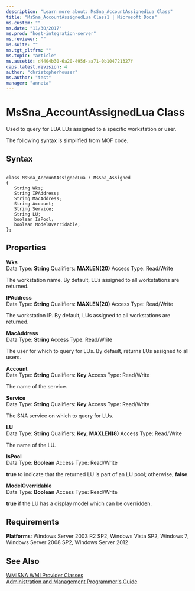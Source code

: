 ```yaml
---
description: "Learn more about: MsSna_AccountAssignedLua Class"
title: "MsSna_AccountAssignedLua Class1 | Microsoft Docs"
ms.custom: ""
ms.date: "11/30/2017"
ms.prod: "host-integration-server"
ms.reviewer: ""
ms.suite: ""
ms.tgt_pltfrm: ""
ms.topic: "article"
ms.assetid: d4404b30-6a20-495d-aa71-0b104721327f
caps.latest.revision: 4
author: "christopherhouser"
ms.author: "test"
manager: "anneta"
---
```

# MsSna_AccountAssignedLua Class
Used to query for LUA LUs assigned to a specific workstation or user.  
  
 The following syntax is simplified from MOF code.  
  
## Syntax  
  
```  
  
class MsSna_AccountAssignedLua : MsSna_Assigned  
{  
   String Wks;  
   String IPAddress;  
   String MacAddress;  
   String Account;  
   String Service;  
   String LU;  
   boolean IsPool;  
   boolean ModelOverridable;  
};  
```  
  
## Properties  
 **Wks**  
 Data Type: **String** Qualifiers: **MAXLEN(20)** Access Type: Read/Write  
  
 The workstation name. By default, LUs assigned to all workstations are returned.  
  
 **IPAddress**  
 Data Type: **String** Qualifiers: **MAXLEN(20)** Access Type: Read/Write  
  
 The workstation IP. By default, LUs assigned to all workstations are returned.  
  
 **MacAddress**  
 Data Type: **String** Access Type: Read/Write  
  
 The user for which to query for LUs. By default, returns LUs assigned to all users.  
  
 **Account**  
 Data Type: **String** Qualifiers: **Key** Access Type: Read/Write  
  
 The name of the service.  
  
 **Service**  
 Data Type: **String** Qualifiers: **Key** Access Type: Read/Write  
  
 The SNA service on which to query for LUs.  
  
 **LU**  
 Data Type: **String** Qualifiers: **Key, MAXLEN(8)** Access Type: Read/Write  
  
 The name of the LU.  
  
 **IsPool**  
 Data Type: **Boolean** Access Type: Read/Write  
  
 **true** to indicate that the returned LU is part of an LU pool; otherwise, **false**.  
  
 **ModelOverridable**  
 Data Type: **Boolean** Access Type: Read/Write  
  
 **true** if the LU has a display model which can be overridden.  
  
## Requirements  
 **Platforms**: Windows Server 2003 R2 SP2, Windows Vista SP2, Windows 7, Windows Server 2008 SP2, Windows Server 2012  
  
## See Also  
 [WMISNA WMI Provider Classes](../core/wmisna-wmi-provider-classes2.md)   
 [Administration and Management Programmer's Guide](./administration-and-management-programmer-s-guide2.md)
